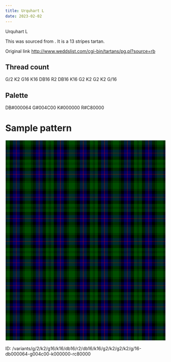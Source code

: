 ```yaml
---
title: Urquhart L
date: 2023-02-02
---
```

Urquhart L

This was sourced from <no value>.  It is a 13 stripes tartan.

Original link http://www.weddslist.com/cgi-bin/tartans/pg.pl?source=rb

## Thread count
G/2 K2 G16 K16 DB16 R2 DB16 K16 G2 K2 G2 K2 G/16

## Palette
DB#000064 G#004C00 K#000000 R#C80000

# Sample pattern

![Tartan detail](tartan.png "G/2 K2 G16 K16 DB16 R2 DB16 K16 G2 K2 G2 K2 G/16 tartan")

ID: /variants/g/2/k2/g16/k16/db16/r2/db16/k16/g2/k2/g2/k2/g/16-db000064-g004c00-k000000-rc80000